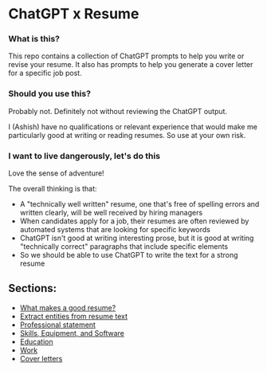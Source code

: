 # ChatGPT x Resume

### What is this?

This repo contains a collection of ChatGPT prompts to help you write or revise your resume. 
It also has prompts to help you generate a cover letter for a specific job post.

### Should you use this?

Probably not. Definitely not without reviewing the ChatGPT output.

I (Ashish) have no qualifications or relevant experience that would make me particularly good at writing or reading resumes.
So use at your own risk.

### I want to live dangerously, let's do this

Love the sense of adventure!

The overall thinking is that:

* A "technically well written" resume, one that's free of spelling errors and written clearly, will be well received by hiring managers
* When candidates apply for a job, their resumes are often reviewed by automated systems that are looking for specific keywords
* ChatGPT isn't good at writing interesting prose, but it is good at writing "technically correct" paragraphs that include specific elements
* So we should be able to use ChatGPT to write the text for a strong resume


## Sections:

* [What makes a good resume?](01-good-resume.md)
* [Extract entities from resume text](02-extractors.md)
* [Professional statement](03-professional-statement.md)
* [Skills, Equipment, and Software](04-skills.md)
* [Education](05-education.md)
* [Work](06-work.md) 
* [Cover letters](07-cover-letter.md)